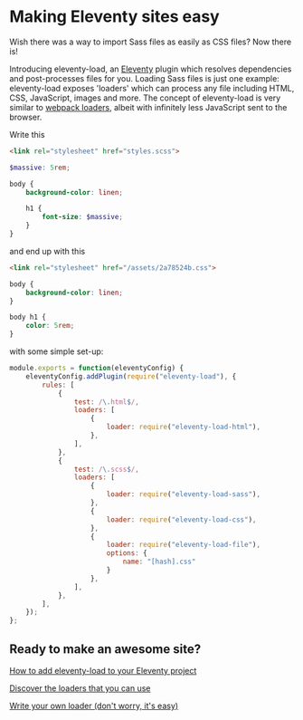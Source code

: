 # Making Eleventy sites&nbsp;easy

Wish there was a way to import Sass files as easily as CSS files? Now there is!

Introducing eleventy-load, an [Eleventy](https://11ty.dev/) plugin which resolves dependencies and post-processes files for you. Loading Sass files is just one example: eleventy-load exposes 'loaders' which can process any file including HTML, CSS, JavaScript, images and more. The concept of eleventy-load is very similar to [webpack loaders](https://webpack.js.org/loaders/), albeit with infinitely less JavaScript sent to the browser.

<div class="demonstration">
<div class="demonstration__column">

Write this

```html
<link rel="stylesheet" href="styles.scss">
```

```scss
$massive: 5rem;

body {
    background-color: linen;

    h1 {
        font-size: $massive;
    }
}
```

</div>
<div class="demonstration__column">

and end up with this

```html
<link rel="stylesheet" href="/assets/2a78524b.css">
```

```css
body {
    background-color: linen;
}

body h1 {
    color: 5rem;
}
```

</div>
<div class="demonstration__full">

with some simple set-up:

```js
module.exports = function(eleventyConfig) {
    eleventyConfig.addPlugin(require("eleventy-load"), {
        rules: [
            {
                test: /\.html$/,
                loaders: [
                    {
                        loader: require("eleventy-load-html"),
                    },
                ],
            },
            {
                test: /\.scss$/,
                loaders: [
                    {
                        loader: require("eleventy-load-sass"),
                    },
                    {
                        loader: require("eleventy-load-css"),
                    },
                    {
                        loader: require("eleventy-load-file"),
                        options: {
                            name: "[hash].css"
                        }
                    },
                ],
            },
        ],
    });
};
```

</div>
</div>

## Ready to make an awesome site?

<div class="content__links">

[How to add eleventy-load to your Eleventy project](/usage/)

[Discover the loaders that you can use](/loaders/)

[Write your own loader (don't worry, it's easy)](/api/)

</div>

